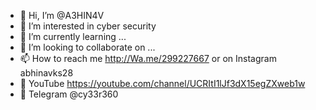 - 👋 Hi, I’m @A3HIN4V
- 👀 I’m interested in cyber security 
- 🌱 I’m currently learning ...
- 💞️ I’m looking to collaborate on ...
- 📫 How to reach me http://Wa.me/299227667 or on Instagram abhinavks28
- 🥶 YouTube https://youtube.com/channel/UCRItI1lJf3dX15egZXweb1w
- 🥵 Telegram @cy33r360


<!---
A3HIN4V/A3HIN4V is a ✨ special ✨ repository because its `README.md` (this file) appears on your GitHub profile.
You can click the Preview link to take a look at your changes.
--->
